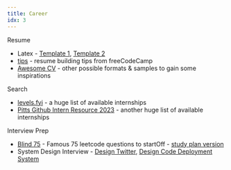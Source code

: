 ```yaml
---
title: Career
idx: 3
---
```


Resume
- Latex - [Template 1](https://github.com/jakegut/resume),  [Template 2](https://okaynik.github.io/img/Nikita_Morozov_resume.pdf)
- [tips](https://www.freecodecamp.org/news/writing-a-killer-software-engineering-resume-b11c91ef699d) - resume building tips from freeCodeCamp
- [Awesome CV](https://github.com/posquit0/Awesome-CV) - other possible formats & samples to gain some inspirations

Search

- [levels.fyi](https://www.levels.fyi/internships/) - a huge list of available internships
- [Pitts Github Intern Resource 2023](https://github.com/pittcsc/Summer2023-Internships) - another huge list of available internships

Interview Prep

- [Blind 75](https://leetcode.com/discuss/general-discussion/460599/blind-75-leetcode-questions) - Famous 75 leetcode questions to startOff - [study plan version](https://www.techinterviewhandbook.org/grind75)
- System Design Interview - [Design Twitter](https://www.youtube.com/watch?v=o5n85GRKuzk&t=527s), [Design Code Deployment System](https://www.youtube.com/watch?v=q0KGYwNbf-0&t=1028s)
